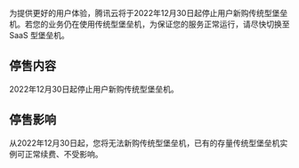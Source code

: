 为提供更好的用户体验，腾讯云将于2022年12月30日起停止用户新购传统型堡垒机。若您的业务仍在使用传统型堡垒机，为保证您的服务正常运行，请尽快切换至 SaaS 型堡垒机。

## 停售内容
2022年12月30日起停止用户新购传统型堡垒机。

## 停售影响
从2022年12月30日起，您将无法新购传统型堡垒机，已有的存量传统型堡垒机实例可正常续费、不受影响。
